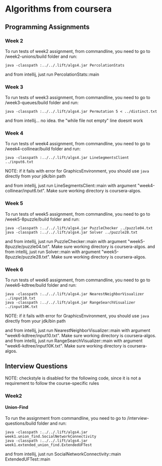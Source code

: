 # Algorithms from coursera

## Programming Assignments

### Week 2
To run tests of week2 assignment, from commandline, you need to go to /week2-unions/build folder and run:
```shell
java -classpath :../../.lift/algs4.jar PercolationStats
```
and from intellij, just run PercolationStats::main

### Week 3
To run tests of week3 assignment, from commandline, you need to go to /week3-queues/build folder and run:
```shell
java -classpath :../../.lift/algs4.jar Permutation 5 < ../distinct.txt
```
and from intellij... no idea. the "while file not empty" line doesnt work

### Week 4
To run tests of week4 assignment, from commandline, you need to go to /week4-collinear/build folder and run:
```shell
java -classpath :../../.lift/algs4.jar LineSegmentsClient ../input6.txt
```
NOTE: if it fails with error for GraphicsEnvironment, you should use `java` directly from your jdk/bin path

and from intellij, just run LineSegmentsClient::main with argument "week4-collinear/input6.txt". Make sure working directory is coursera-algos.

### Week 5
To run tests of week5 assignment, from commandline, you need to go to /week5-8puzzle/build folder and run:
```shell
java -classpath :../../.lift/algs4.jar PuzzleChecker ../puzzle04.txt
java -classpath :../../.lift/algs4.jar Solver ../puzzle28.txt
```
and from intellij, just run PuzzleChecker::main with argument "week5-8puzzle/puzzle04.txt". Make sure working directory is coursera-algos.
and from intellij, just run Solver::main with argument "week5-8puzzle/puzzle28.txt". Make sure working directory is coursera-algos.

### Week 6
To run tests of week6 assignment, from commandline, you need to go to /week6-kdtree/build folder and run:
```shell
java -classpath :../../.lift/algs4.jar NearestNeighborVisualizer ../input10.txt
java -classpath :../../.lift/algs4.jar RangeSearchVisualizer ../input10K.txt
```
NOTE: if it fails with error for GraphicsEnvironment, you should use `java` directly from your jdk/bin path

and from intellij, just run NearestNeighborVisualizer::main with argument "week6-kdtree/input10.txt". Make sure working directory is coursera-algos.
and from intellij, just run RangeSearchVisualizer::main with argument "week6-kdtree/input10K.txt". Make sure working directory is coursera-algos.

## Interview Questions
NOTE: checkstyle is disabled for the following code, since it is not a requirement to follow the course-specific rules

### Week2

#### Union-Find
To run the assignment from commandline, you need to go to /interview-questions/build folder and run:
```shell
java -classpath :../../.lift/algs4.jar week1.union_find.SocialNetworkConnectivity
java -classpath :../../.lift/algs4.jar week1.extended_union_find.ExtendedUFTest
```
and from intellij, just run SocialNetworkConnectivity::main
ExtendedUFTest::main

